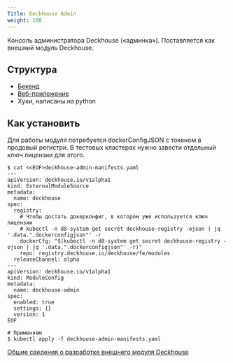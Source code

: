 ```yaml
---
Title: Deckhouse Admin 
weight: 100
---
```


Консоль администратора Deckhouse («админка»). Поставляется как внешний модуль Deckhouse.

## Структура

* [Бекенд](./images/backend/README.md)
* [Веб-приложение](./images/frontend/README.md)
* Хуки, написаны на python

## Как установить

Для работы модуля потребуется dockerConfigJSON с токеном в продовый регистри. В тестовых кластерах
нужно завести отдельный ключ лицензии для этого.

```shell
$ cat <<EOF>deckhouse-admin-manifests.yaml
---
apiVersion: deckhouse.io/v1alpha1
kind: ExternalModuleSource
metadata:
  name: deckhouse
spec:
  registry:
    # Чтобы достать докерконфиг, в котором уже используется ключ лицензии
    # kubectl -n d8-system get secret deckhouse-registry -ojson | jq '.data.".dockerconfigjson"' -r
    dockerCfg: "$(kubectl -n d8-system get secret deckhouse-registry -ojson | jq '.data.".dockerconfigjson"' -r)"
    repo: registry.deckhouse.io/deckhouse/fe/modules
  releaseChannel: alpha
---
apiVersion: deckhouse.io/v1alpha1
kind: ModuleConfig
metadata:
  name: deckhouse-admin
spec:
  enabled: true
  settings: {}
  version: 1
EOF

# Применяем
$ kubectl apply -f deckhouse-admin-manifests.yaml
```


[Общие  сведения о разработке внешнего модуля Deckhouse](./DECKHOUSE_EXTERNAL_MODULE.md)

